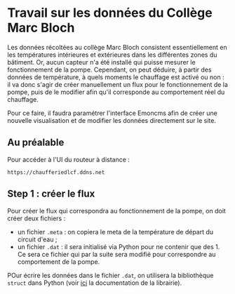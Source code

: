 # Travail sur les données du Collège Marc Bloch 

Les données récoltées au collège Marc Bloch consistent essentiellement en les températures intérieures et extérieures dans les différentes zones du bâtiment. Or, aucun capteur
n'a été installé qui puisse mesurer le fonctionnement de la pompe. Cependant, on peut déduire, à partir des données de température, à quels moments le chauffage est activé ou non :
il va donc s'agir de créer manuellement un flux pour le fonctionnement de la pompe, puis de le modifier afin qu'il corresponde au comportement réel du chauffage. 

Pour ce faire, il faudra paramétrer l'interface Emoncms afin de créer une nouvelle visualisation et de modifier les données directement sur le site. 


## Au préalable 

Pour accéder à l'UI du routeur à distance : 
```
https://chaufferiedlcf.ddns.net 
```

## Step 1 : créer le flux 

Pour créer le flux qui correspondra au fonctionnement de la pompe, on doit créer deux fichiers : 
* un fichier `.meta` : on copiera le meta de la température de départ du circuit d'eau ;
* un fichier `.dat` : il sera initialisé via Python pour ne contenir que des 1. Ce sera ce fichier qui par la suite sera modifié pour correspondre au comportement de la pompe. 

POur écrire les données dans le fichier `.dat`, on utilisera la bibliothèque `struct` dans Python (voir [ici](https://docs.python.org/3/library/struct.html) la documentation de la librairie). 
